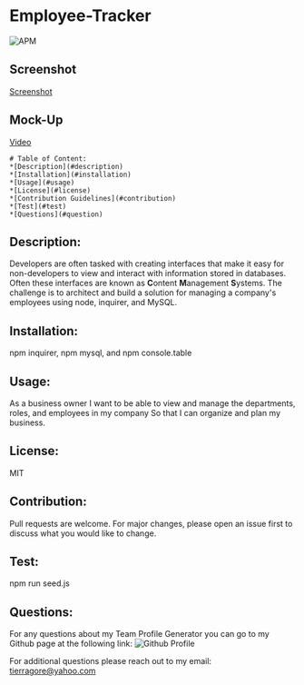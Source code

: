 # Employee-Tracker


![APM](https://img.shields.io/apm/l/open)

## Screenshot


[Screenshot](/Employee-Tracker/schema.png)


## Mock-Up
[Video](https://drive.google.com/file/d/1o0fKHqqxdNf531AJW_9SMIExZeGzPvBT/view)
    
    # Table of Content: 
    *[Description](#description)
    *[Installation](#installation)
    *[Usage](#usage)
    *[License](#license)
    *[Contribution Guidelines](#contribution)
    *[Test](#test)
    *[Questions](#question)
    
## Description: 
Developers are often tasked with creating interfaces that make it easy for non-developers to view and interact with information stored in databases. Often these interfaces are known as **C**ontent **M**anagement **S**ystems. The challenge is to architect and build a solution for managing a company's employees using node, inquirer, and MySQL.


## Installation: 
npm inquirer, npm mysql, and npm console.table

## Usage:
As a business owner I want to be able to view and manage the departments, roles, and employees in my company So that I can organize and plan my business.

## License:
MIT

## Contribution: 
Pull requests are welcome.  For major changes, please open an issue first to discuss what you would like to change.

    
## Test: 
npm run seed.js

## Questions:

For any questions about my Team Profile Generator you can go to my Github page at the following link:
![Github Profile](https://github.com/tmgorogers/Team-Profile-Generator)
     
For additional questions please reach out to my email: tierragore@yahoo.com
